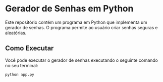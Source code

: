 # Gerador de Senhas em Python

Este repositório contém um programa em Python que implementa um gerador de senhas. O programa permite ao usuário criar senhas seguras e aleatórias.

## Como Executar

Você pode executar o gerador de senhas executando o seguinte comando no seu terminal:

```bash
python app.py